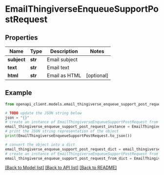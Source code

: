 # EmailThingiverseEnqueueSupportPostRequest


## Properties

Name | Type | Description | Notes
------------ | ------------- | ------------- | -------------
**subject** | **str** | Email subject | 
**text** | **str** | Email text | 
**html** | **str** | Email as HTML | [optional] 

## Example

```python
from openapi_client.models.email_thingiverse_enqueue_support_post_request import EmailThingiverseEnqueueSupportPostRequest

# TODO update the JSON string below
json = "{}"
# create an instance of EmailThingiverseEnqueueSupportPostRequest from a JSON string
email_thingiverse_enqueue_support_post_request_instance = EmailThingiverseEnqueueSupportPostRequest.from_json(json)
# print the JSON string representation of the object
print(EmailThingiverseEnqueueSupportPostRequest.to_json())

# convert the object into a dict
email_thingiverse_enqueue_support_post_request_dict = email_thingiverse_enqueue_support_post_request_instance.to_dict()
# create an instance of EmailThingiverseEnqueueSupportPostRequest from a dict
email_thingiverse_enqueue_support_post_request_from_dict = EmailThingiverseEnqueueSupportPostRequest.from_dict(email_thingiverse_enqueue_support_post_request_dict)
```
[[Back to Model list]](../README.md#documentation-for-models) [[Back to API list]](../README.md#documentation-for-api-endpoints) [[Back to README]](../README.md)


